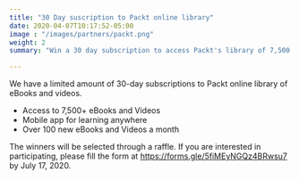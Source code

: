 ```yaml
---
title: "30 Day suscription to Packt online library"
date: 2020-04-07T10:17:52-05:00
image : "/images/partners/packt.png"
weight: 2
summary: "Win a 30 day subscription to access Packt's library of 7,500 ebooks and videos."

---
```


We have a limited amount of 30-day subscriptions to Packt online library of eBooks and videos.
* Access to 7,500+ eBooks and Videos
* Mobile app for learning anywhere
* Over 100 new eBooks and Videos a month

The winners will be selected through a raffle. If you are interested in participating, please fill the form 
at https://forms.gle/5fiMEyNGQz4BRwsu7 by July 17, 2020.
